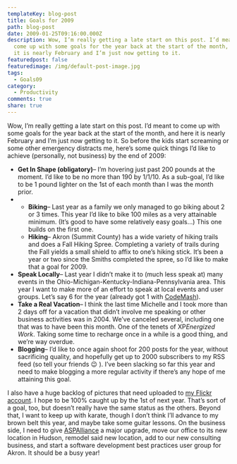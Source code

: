 ```yaml
---
templateKey: blog-post
title: Goals for 2009
path: blog-post
date: 2009-01-25T09:16:00.000Z
description: Wow, I’m really getting a late start on this post. I’d meant to
  come up with some goals for the year back at the start of the month, and here
  it is nearly February and I’m just now getting to it.
featuredpost: false
featuredimage: /img/default-post-image.jpg
tags:
  - Goals09
category:
  - Productivity
comments: true
share: true
---
```

Wow, I’m really getting a late start on this post. I’d meant to come up with some goals for the year back at the start of the month, and here it is nearly February and I’m just now getting to it. So before the kids start screaming or some other emergency distracts me, here’s some quick things I’d like to achieve (personally, not business) by the end of 2009:

* **Get In Shape (obligatory)**– I’m hovering just past 200 pounds at the moment. I’d like to be no more than 190 by 1/1/10. As a sub-goal, I’d like to be 1 pound lighter on the 1st of each month than I was the month prior.
* * **Biking**– Last year as a family we only managed to go biking about 2 or 3 times. This year I’d like to bike 100 miles as a very attainable minimum. (It’s good to have some relatively easy goals…) This one builds on the first one.
  * **Hiking**– Akron (Summit County) has a wide variety of hiking trails and does a Fall Hiking Spree. Completing a variety of trails during the Fall yields a small shield to affix to one’s hiking stick. It’s been a year or two since the Smiths completed the spree, so I’d like to make that a goal for 2009.
* **Speak Locally**– Last year I didn’t make it to (much less speak at) many events in the Ohio-Michigan-Kentucky-Indiana-Pennsylvania area. This year I want to make more of an effort to speak at local events and user groups. Let’s say 6 for the year (already got 1 with [CodeMash](http://codemash.org/)).
* **Take a Real Vacation**– I think the last time Michelle and I took more than 2 days off for a vacation that didn’t involve me speaking or other business activities was in 2004. We’ve canceled several, including one that was to have been this month. One of the tenets of XP*Energized Work*. Taking some time to recharge once in a while is a good thing, and we’re way overdue.
* **Blogging**– I’d like to once again shoot for 200 posts for the year, without sacrificing quality, and hopefully get up to 2000 subscribers to my RSS feed (so tell your friends 😉 ). I’ve been slacking so far this year and need to make blogging a more regular activity if there’s any hope of me attaining this goal.

I also have a huge backlog of pictures that need uploaded to [my Flickr account](http://flickr.com/photos/lakequincy). I hope to be 100% caught up by the 1st of next year. That’s sort of a goal, too, but doesn’t really have the same status as the others. Beyond that, I want to keep up with karate, though I don’t think I’ll advance to my brown belt this year, and maybe take some guitar lessons. On the business side, I need to give [ASPAlliance](http://aspalliance.com/) a major upgrade, move our office to its new location in Hudson, remodel said new location, add to our new consulting business, and start a software development best practices user group for Akron. It should be a busy year!